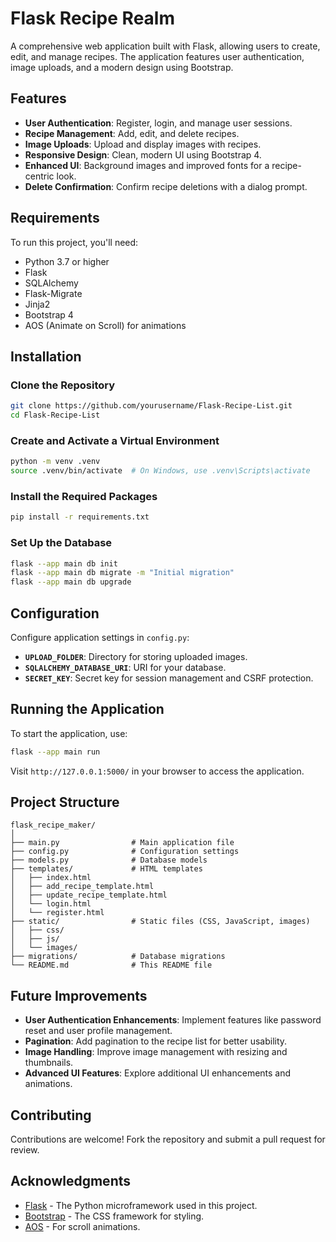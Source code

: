 # Flask Recipe Realm

A comprehensive web application built with Flask, allowing users to create, edit, and manage recipes. The application features user authentication, image uploads, and a modern design using Bootstrap.


## Features

- **User Authentication**: Register, login, and manage user sessions.
- **Recipe Management**: Add, edit, and delete recipes.
- **Image Uploads**: Upload and display images with recipes.
- **Responsive Design**: Clean, modern UI using Bootstrap 4.
- **Enhanced UI**: Background images and improved fonts for a recipe-centric look.
- **Delete Confirmation**: Confirm recipe deletions with a dialog prompt.

## Requirements

To run this project, you'll need:

- Python 3.7 or higher
- Flask
- SQLAlchemy
- Flask-Migrate
- Jinja2
- Bootstrap 4
- AOS (Animate on Scroll) for animations

## Installation

### Clone the Repository

```bash
git clone https://github.com/yourusername/Flask-Recipe-List.git
cd Flask-Recipe-List
```

### Create and Activate a Virtual Environment

```bash
python -m venv .venv
source .venv/bin/activate  # On Windows, use .venv\Scripts\activate
```

### Install the Required Packages

```bash
pip install -r requirements.txt
```

### Set Up the Database

```bash
flask --app main db init
flask --app main db migrate -m "Initial migration"
flask --app main db upgrade
```

## Configuration

Configure application settings in `config.py`:

- **`UPLOAD_FOLDER`**: Directory for storing uploaded images.
- **`SQLALCHEMY_DATABASE_URI`**: URI for your database.
- **`SECRET_KEY`**: Secret key for session management and CSRF protection.

## Running the Application

To start the application, use:

```bash
flask --app main run
```

Visit `http://127.0.0.1:5000/` in your browser to access the application.

## Project Structure

```
flask_recipe_maker/
│
├── main.py                # Main application file
├── config.py              # Configuration settings
├── models.py              # Database models
├── templates/             # HTML templates
│   ├── index.html
│   ├── add_recipe_template.html
│   ├── update_recipe_template.html
│   └── login.html
│   └── register.html
├── static/                # Static files (CSS, JavaScript, images)
│   ├── css/
│   ├── js/
│   └── images/
├── migrations/            # Database migrations
└── README.md              # This README file
```

## Future Improvements

- **User Authentication Enhancements**: Implement features like password reset and user profile management.
- **Pagination**: Add pagination to the recipe list for better usability.
- **Image Handling**: Improve image management with resizing and thumbnails.
- **Advanced UI Features**: Explore additional UI enhancements and animations.

## Contributing

Contributions are welcome! Fork the repository and submit a pull request for review.

## Acknowledgments

- [Flask](https://flask.palletsprojects.com/) - The Python microframework used in this project.
- [Bootstrap](https://getbootstrap.com/) - The CSS framework for styling.
- [AOS](https://michalsnik.github.io/aos/) - For scroll animations.
